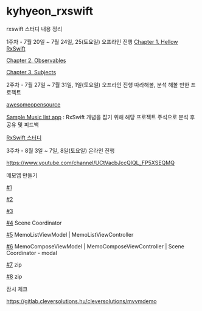 # kyhyeon_rxswift
rxswift 스터디 내용 정리

1주차 - 7월 20일 ~ 7월 24일, 25(토요일) 오프라인 진행
[Chapter 1. Hellow RxSwift](/Chapter/Chapter1_Hellow_RxSwift.md)

[Chapter 2. Observables](/Chapter/Chapter2_Observables.md)

[Chapter 3. Subjects](/Chapter/Chapter3_Subjects.md)


2주차 - 7월 27일 ~ 7월 31일, 1일(토요일) 오프라인 진행
따라해볼, 분석 해볼 만한 프로젝트

[awesomeopensource](https://awesomeopensource.com/projects/rxswift)

[Sample Music list app](https://github.com/mohammadZ74/MVVMRx_SampleProject) : RxSwift 개념을 잡기 위해 해당 프로젝트 주석으로 분석 후 공유 및 피드백

[RxSwift 스터디](https://github.com/fimuxd/RxSwift)


3주차 - 8월 3일 ~ 7일, 8일(토요일) 온라인 진행

https://www.youtube.com/channel/UCtVacbJccQlQL_FP5XSEQMQ 

메모앱 만들기

[#1](/RxMemoContents/RxMemo01.md)

[#2](/RxMemoContents/RxMemo02.md)

[#3](/RxMemoContents/RxMemo03.md)

[#4](/RxMemoContents/RxMemo04.md) Scene Coordinator

[#5](/RxMemoContents/RxMemo05.md) MemoListViewModel | MemoListViewController

[#6](/RxMemoContents/RxMemo06.md) MemoComposeViewModel | MemoComposeViewController | Scene Coordinator - modal

[#7](/RxMemoContents/RxMemo07.md) zip

[#8](/RxMemoContents/RxMemo08.md) zip



잠시 체크 

https://gitlab.cleversolutions.hu/cleversolutions/mvvmdemo
